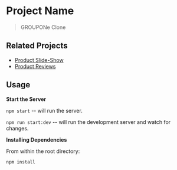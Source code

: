 # Project Name

> GROUPONe Clone

## Related Projects

  - [Product Slide-Show](https://github.com/FTDJ-Enterprises/groupon-clone-slide-show)
  - [Product Reviews](https://github.com/FTDJ-Enterprises/groupon-reviews)

## Usage

**Start the Server**

`npm start` -- will run the server.

`npm run start:dev` -- will run the development server and watch for changes.

**Installing Dependencies**

From within the root directory:

```sh
npm install
```
